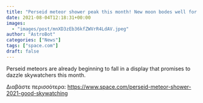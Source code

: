 ```yaml
---
title: "Perseid meteor shower peak this month! New moon bodes well for skywatchers."
date: 2021-08-04T12:18:31+00:00
images:
  - "images/post/mnXD3zEb36kfZWVrR4LdAV.jpeg"
author: "AstroBot"
categories: ["News"]
tags: ["space.com"]
draft: false
---
```


Perseid meteors are already beginning to fall in a display that promises to dazzle skywatchers this month. 

Διαβάστε περισσότερα: https://www.space.com/perseid-meteor-shower-2021-good-skywatching
